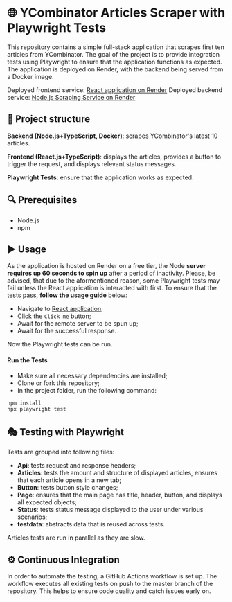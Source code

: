 # 🌐 YCombinator Articles Scraper with Playwright Tests

This repository contains a simple full-stack application that scrapes first ten articles from YCombinator.
The goal of the project is to provide integration tests using Playwright to ensure that the application functions as expected.
The application is deployed on Render, with the backend being served from a Docker image.

Deployed frontend service: [React application on Render](https://playwright-ui.onrender.com)
Deployed backend service: [Node.js Scraping Service on Render](https://playwright-app.onrender.com)

## 🧱 Project structure

**Backend (Node.js+TypeScript, Docker)**: scrapes YCombinator's latest 10 articles.

**Frontend (React.js+TypeScript)**: displays the articles, provides a button to trigger the request, and displays relevant status messages.

**Playwright Tests**: ensure that the application works as expected.

## 🔍 Prerequisites

- Node.js
- npm

## ▶️ Usage

As the application is hosted on Render on a free tier, the Node **server requires up 60 seconds to spin up** after a period of inactivity.
Please, be advised, that due to the aformentioned reason, some Playwright tests may fail unless the React application is interacted with first.
To ensure that the tests pass, **follow the usage guide** below:

- Navigate to [React application](https://playwright-ui.onrender.com/);
- Click the `Click me` button;
- Await for the remote server to be spun up;
- Await for the successful response.

Now the Playwright tests can be run.

#### Run the Tests

- Make sure all necessary dependencies are installed;
- Clone or fork this repository;
- In the project folder, run the following command:

```bash
npm install
npx playwright test
```

## 🎭 Testing with Playwright

Tests are grouped into following files:

- **Api**: tests request and response headers;
- **Articles**: tests the amount and structure of displayed articles, ensures that each article opens in a new tab;
- **Button**: tests button style changes;
- **Page**: ensures that the main page has title, header, button, and displays all expected objects;
- **Status**: tests status message displayed to the user under various scenarios;
- **testdata**: abstracts data that is reused across tests.

Articles tests are run in parallel as they are slow.

## ⚙️ Continuous Integration

In order to automate the testing, a GitHub Actions workflow is set up. The workflow executes all existing tests on push to the master branch of the repository. This helps to ensure code quality and catch issues early on.
